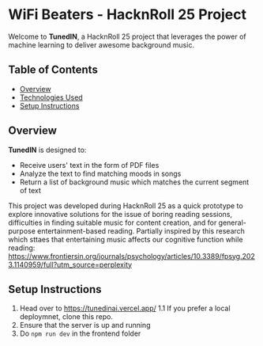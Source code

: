 # WiFi Beaters - HacknRoll 25 Project

Welcome to **TunedIN**, a HacknRoll 25 project that leverages the power of machine learning to deliver awesome background music.

## Table of Contents
- [Overview](#overview)
- [Technologies Used](#technologies-used)
- [Setup Instructions](#setup-instructions)

## Overview
**TunedIN** is designed to:
- Receive users' text in the form of PDF files
- Analyze the text to find matching moods in songs
- Return a list of background music which matches the current segment of text

This project was developed during HacknRoll 25 as a quick prototype to explore innovative solutions for the issue of boring reading sessions, difficulties in finding suitable music for content creation, and for general-purpose entertainment-based reading. Partially inspired by this research which sttaes that entertaining music affects our cognitive function while reading: https://www.frontiersin.org/journals/psychology/articles/10.3389/fpsyg.2023.1140959/full?utm_source=perplexity

## Setup Instructions
1. Head over to https://tunedinai.vercel.app/
1.1 If you prefer a local deploymnet, clone this repo.
2. Ensure that the server is up and running 
3. Do `npm run dev` in the frontend folder
